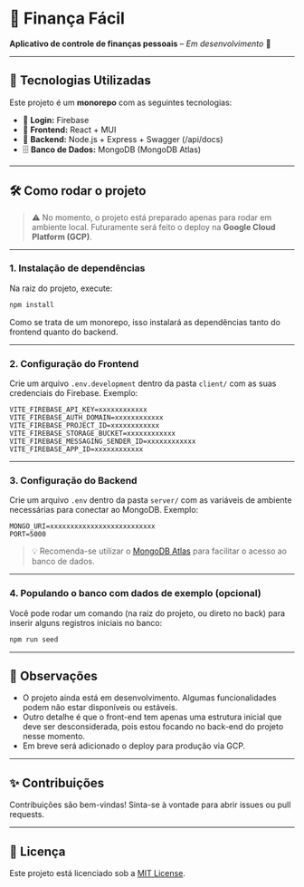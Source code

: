 # 💸 Finança Fácil

**Aplicativo de controle de finanças pessoais** – *Em desenvolvimento* 🚧

---

## 🧰 Tecnologias Utilizadas

Este projeto é um **monorepo** com as seguintes tecnologias:

- 🔐 **Login:** Firebase  
- 🎨 **Frontend:** React + MUI  
- 🚀 **Backend:** Node.js + Express + Swagger (/api/docs)
- 🗄️ **Banco de Dados:** MongoDB (MongoDB Atlas)

---

## 🛠️ Como rodar o projeto

> ⚠️ No momento, o projeto está preparado apenas para rodar em ambiente local. Futuramente será feito o deploy na **Google Cloud Platform (GCP)**.

---

### 1. Instalação de dependências

Na raiz do projeto, execute:

```bash
npm install
```

Como se trata de um monorepo, isso instalará as dependências tanto do frontend quanto do backend.

---

### 2. Configuração do Frontend

Crie um arquivo `.env.development` dentro da pasta `client/` com as suas credenciais do Firebase. Exemplo:

```env
VITE_FIREBASE_API_KEY=xxxxxxxxxxxx
VITE_FIREBASE_AUTH_DOMAIN=xxxxxxxxxxxx
VITE_FIREBASE_PROJECT_ID=xxxxxxxxxxxx
VITE_FIREBASE_STORAGE_BUCKET=xxxxxxxxxxxx
VITE_FIREBASE_MESSAGING_SENDER_ID=xxxxxxxxxxxx
VITE_FIREBASE_APP_ID=xxxxxxxxxxxx
```

---

### 3. Configuração do Backend

Crie um arquivo `.env` dentro da pasta `server/` com as variáveis de ambiente necessárias para conectar ao MongoDB. Exemplo:

```env
MONGO_URI=xxxxxxxxxxxxxxxxxxxxxxxxxx
PORT=5000
```

> 💡 Recomenda-se utilizar o [MongoDB Atlas](https://www.mongodb.com/atlas) para facilitar o acesso ao banco de dados.

---

### 4. Populando o banco com dados de exemplo (opcional)

Você pode rodar um comando (na raiz do projeto, ou direto no back) para inserir alguns registros iniciais no banco:

```bash
npm run seed
```

---

## 📌 Observações

- O projeto ainda está em desenvolvimento. Algumas funcionalidades podem não estar disponíveis ou estáveis.
- Outro detalhe é que o front-end tem apenas uma estrutura inicial que deve ser desconsiderada, pois estou focando no back-end do projeto nesse momento.
- Em breve será adicionado o deploy para produção via GCP.

---

## ✨ Contribuições

Contribuições são bem-vindas! Sinta-se à vontade para abrir issues ou pull requests.

---

## 📄 Licença

Este projeto está licenciado sob a [MIT License](LICENSE).
